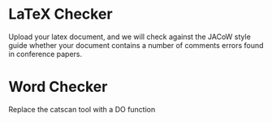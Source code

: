 
# LaTeX Checker

Upload your latex document, 
and we will check against the JACoW style 
guide whether your document 
contains a number of comments errors 
found in conference papers.

# Word Checker

Replace the catscan tool with a DO function
